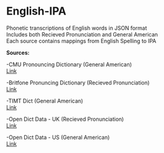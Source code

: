 # English-IPA
Phonetic transcriptions of English words in JSON format <br>
Includes both Recieved Pronunciation and General American <br>
Each source contains mappings from English Spelling to IPA <br>

**Sources:**

-CMU Pronouncing Dictionary (General American) <br>
[Link](http://www.speech.cs.cmu.edu/cgi-bin/cmudict)

-Britfone Pronuncing Dictionary (Recieved Pronunciation) <br>
[Link](https://github.com/JoseLlarena/Britfone)

-TIMT Dict (General American) <br>
[Link](https://catalog.ldc.upenn.edu/LDC93S1)

-Open Dict Data - UK (Recieved Pronunciation) <br>
[Link](https://github.com/open-dict-data/ipa-dict/blob/master/data/en_UK.txt)

-Open Dict Data - US (General American) <br>
[Link](https://github.com/open-dict-data/ipa-dict/blob/master/data/en_US.txt)
